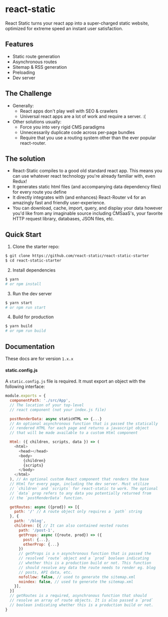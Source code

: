 # react-static

React Static turns your react app into a super-charged static website, optimized for extreme speed an instant user satisfaction.

## Features
- Static route generation
- Asynchronous routes
- Sitemap & RSS generation
- Preloading
- Dev server

## The Challenge
- Generally:
  - React apps don't play well with SEO & crawlers
  - Universal react apps are a lot of work and require a server. :(
- Other solutions usually:
  - Force you into very rigid CMS paradigms
  - Unnecessarily duplicate code across per-page bundles
  - Require that you use a routing system other than the ever popular react-router.

## The solution
- React-Static compiles to a good old standard react app. This means you can use whatever react technology you're already familiar with, even Redux!
- It generates static html files (and accompanying data dependency files) for every route you define
- It directly integrates with (and enhances) React-Router v4 for an amazingly fast and friendly user-experience.
- You can download, cache, import, query, and display your data however you'd like from any imaginable source including CMSaaS's, your favorite HTTP request library, databases, JSON files, etc.

## Quick Start
1. Clone the starter repo:
  ```bash
  $ git clone https://github.com/react-static/react-static-starter
  $ cd react-static-starter
  ```
2. Install dependencies
  ```bash
  $ yarn
  # or npm install
  ```
3. Run the dev server
  ```bash
  $ yarn start
  # or npm run start
  ```
4. Build for production
  ```bash
  $ yarn build
  # or npm run build
  ```

## Documentation
These docs are for version `1.x.x`

#### static.config.js
A `static.config.js` file is required. It must export an object with the following interface:
```javascript
module.exports = {
  componentPath: './src/App',
  // The location of your top-level
  // react component (not your index.js file)

  postRenderData: async staticHTML => {...}
  // An optional asynchronous function that is passed the statically
  // rendered HTML for each page and returns a javascript object
  // that will be made available to a custom Html component

  Html: ({ children, scripts, data }) => (
    <html>
      <head></head>
      <body>
        {children}
        {scripts}
      </body>
    </html>
  ), // An optional custom React component that renders the base
  // Html for every page, including the dev server. Must utilize
  // `children` and `scripts` for react-static to work. The optional
  // `data` prop refers to any data you potentially returned from
  // the `postRenderData` function.

  getRoutes: async ({prod}) => [{
    path: '/' // A route object only requires a `path` string
  }, {
    path: '/blog',
    children: [{ // It can also contained nested routes
      path: '/post-1',
      getProps: async ({route, prod}) => ({
        post: {...},
        otherProp: {...}
      })
      // getProps is a n asynchronous function that is passed the
      // resolved `route` object and a `prod` boolean indicating
      // whether this is a production build or not. This function
      // should resolve any data the route needs to render eg. blog
      // posts, API data, etc.
      nofollow: false, // used to generate the sitemap.xml
      noindex: false, // used to generate the sitemap.xml
    }],
  }]
  // getRoutes is a required, asynchronous function that should
  // resolve an array of route objects. It is also passed a `prod`
  // boolean indicating whether this is a production build or not.
}
```
